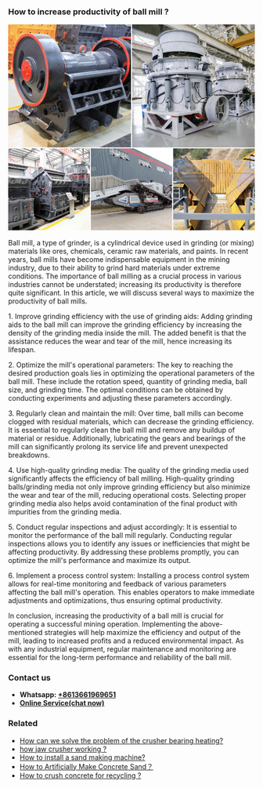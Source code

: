 <h3>How to increase productivity of ball mill ?</h3><img src='1701745279.jpg' alt=''><p>Ball mill, a type of grinder, is a cylindrical device used in grinding (or mixing) materials like ores, chemicals, ceramic raw materials, and paints. In recent years, ball mills have become indispensable equipment in the mining industry, due to their ability to grind hard materials under extreme conditions. The importance of ball milling as a crucial process in various industries cannot be understated; increasing its productivity is therefore quite significant. In this article, we will discuss several ways to maximize the productivity of ball mills.</p><p>1. Improve grinding efficiency with the use of grinding aids: Adding grinding aids to the ball mill can improve the grinding efficiency by increasing the density of the grinding media inside the mill. The added benefit is that the assistance reduces the wear and tear of the mill, hence increasing its lifespan.</p><p>2. Optimize the mill's operational parameters: The key to reaching the desired production goals lies in optimizing the operational parameters of the ball mill. These include the rotation speed, quantity of grinding media, ball size, and grinding time. The optimal conditions can be obtained by conducting experiments and adjusting these parameters accordingly.</p><p>3. Regularly clean and maintain the mill: Over time, ball mills can become clogged with residual materials, which can decrease the grinding efficiency. It is essential to regularly clean the ball mill and remove any buildup of material or residue. Additionally, lubricating the gears and bearings of the mill can significantly prolong its service life and prevent unexpected breakdowns.</p><p>4. Use high-quality grinding media: The quality of the grinding media used significantly affects the efficiency of ball milling. High-quality grinding balls/grinding media not only improve grinding efficiency but also minimize the wear and tear of the mill, reducing operational costs. Selecting proper grinding media also helps avoid contamination of the final product with impurities from the grinding media.</p><p>5. Conduct regular inspections and adjust accordingly: It is essential to monitor the performance of the ball mill regularly. Conducting regular inspections allows you to identify any issues or inefficiencies that might be affecting productivity. By addressing these problems promptly, you can optimize the mill's performance and maximize its output.</p><p>6. Implement a process control system: Installing a process control system allows for real-time monitoring and feedback of various parameters affecting the ball mill's operation. This enables operators to make immediate adjustments and optimizations, thus ensuring optimal productivity.</p><p>In conclusion, increasing the productivity of a ball mill is crucial for operating a successful mining operation. Implementing the above-mentioned strategies will help maximize the efficiency and output of the mill, leading to increased profits and a reduced environmental impact. As with any industrial equipment, regular maintenance and monitoring are essential for the long-term performance and reliability of the ball mill.</p><h3>Contact us</h3><ul><li><strong>Whatsapp:&nbsp;<a href="https://wa.me/8613661969651">+8613661969651</a></strong></li><li><a href="https://swt.shibang-china.com/?git&amp;zhl&amp;How to increase productivity of ball mill "><strong>Online Service(chat now)</strong></a></li></ul><h3>Related</h3><ul><li><a href='How can we solve the problem of the crusher bearing heating.md'>How can we solve the problem of the crusher bearing heating?</a></li><li><a href='how jaw crusher working .md'>how jaw crusher working ?</a></li><li><a href='How to install a sand making machine.md'>How to install a sand making machine?</a></li><li><a href='How to Artificially Make Concrete Sand？.md'>How to Artificially Make Concrete Sand？</a></li><li><a href='How to crush concrete for recycling .md'>How to crush concrete for recycling ?</a></li></ul>